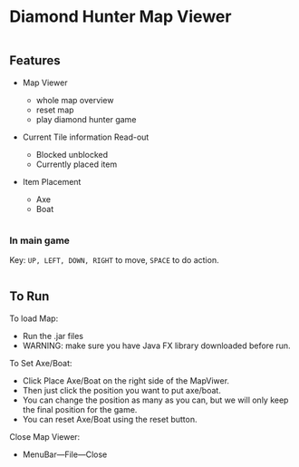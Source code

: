 
# Diamond Hunter Map Viewer
````
````
## Features 

* Map Viewer
  - whole map overview
  - reset map
  - play diamond hunter game
  
* Current Tile information Read-out
  - Blocked unblocked 
  - Currently placed item

* Item Placement
  - Axe
  - Boat

```
```

### In main game

Key: `UP, LEFT, DOWN, RIGHT` to move, `SPACE` to do action. 

```
```

## To Run
 
To load Map:
 * Run the .jar files 
 * WARNING: make sure you have Java FX library downloaded before run.
 
 To Set Axe/Boat:
 * Click Place Axe/Boat on the right side of the MapViwer.
 * Then just click the position you want to put axe/boat.
 * You can change the position as many as you can, but we will only keep the final position for the game.
 * You can reset Axe/Boat using the reset button. 
 
 Close Map Viewer:
 * MenuBar—File—Close
 
````
````
